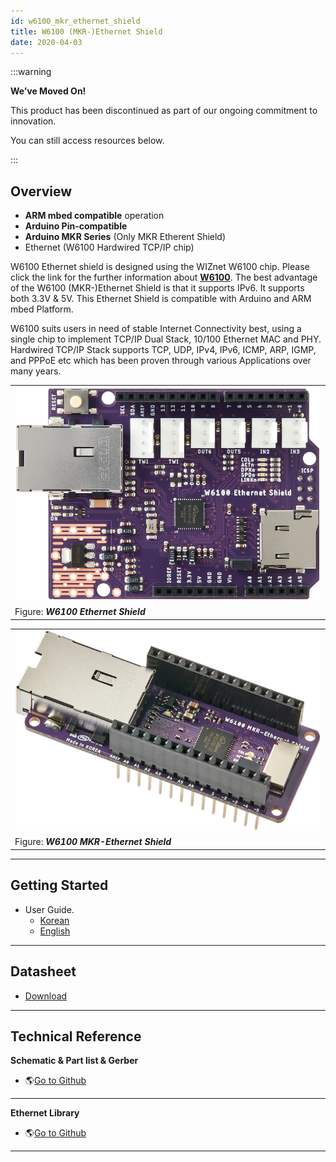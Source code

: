 ```yaml
---
id: w6100_mkr_ethernet_shield
title: W6100 (MKR-)Ethernet Shield
date: 2020-04-03
---
```


:::warning

**We’ve Moved On!**

This product has been discontinued as part of our ongoing commitment to innovation.

You can still access resources below.

:::

## Overview

  - **ARM mbed compatible** operation
  - **Arduino Pin-compatible**
  - **Arduino MKR Series** (Only MKR Etherent Shield)
  - Ethernet (W6100 Hardwired TCP/IP chip)

W6100 Ethernet shield is designed using the WIZnet W6100 chip. Please
click the link for the further information about
**[W6100](./../iEthernet/W6100/Overview.md)**. The best advantage of the W6100
(MKR-)Ethernet Shield is that it supports IPv6. It supports both 3.3V &
5V. This Ethernet Shield is compatible with Arduino and ARM mbed
Platform.

W6100 suits users in need of stable Internet Connectivity best, using a
single chip to implement TCP/IP Dual Stack, 10/100 Ethernet MAC and PHY.
Hardwired TCP/IP Stack supports TCP, UDP, IPv4, IPv6, ICMP, ARP, IGMP,
and PPPoE etc which has been proven through various Applications over
many years.

|                                                                                  |
| -------------------------------------------------------------------------------- |
| ![W6100 Ethernet Shield](/img/osh/w6100_ethernet_shield/w6100_ethernet_sheild.png) |
| Figure: ***W6100 Ethernet Shield***                                              |

|                                                                                          |
| ---------------------------------------------------------------------------------------- |
| ![W6100 MKR-Ethernet Shield](/img/osh/w6100_ethernet_shield/w6100_mkr_ethernet_sheild_1.png) |
| Figure: ***W6100 MKR-Ethernet Shield***                                                  |

-----

## Getting Started

  - User Guide.
      - <a href="/img/osh/w6100_ethernet_shield/w6100_ethernet_shield_ug_v001k.pdf" target="_blank">Korean</a>
      - <a href="/img/osh/w6100_ethernet_shield/w6100_ethernet_shield_ug_v001e.pdf" target="_blank">English</a>

-----

## Datasheet

   - <a href="/img/osh/w6100_ethernet_shield/w6100_ethernet_shield_ds_v100e.pdf" target="_blank">Download</a>

-----

## Technical Reference

**Schematic & Part list & Gerber**

  - 🌎[Go to Github](https://github.com/Wiznet/Hardware-Files-of-WIZnet/tree/master/08_OSHW)

-----
**Ethernet Library**

  - 🌎[Go to Github](https://github.com/Wiznet/Ethernet/tree/IPv6)

-----